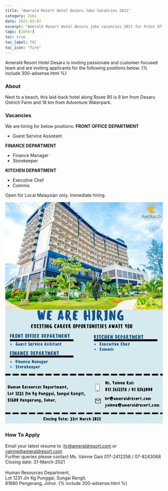 ```yaml
---
title: "Amerald Resort Hotel Desaru Jobs Vacancies 2021" 
category: Jobs 
date: 2021-03-07
excerpt: "Amerald Resort Hotel Desaru jobs vacancies 2021 for Front Office, Finance and Kitchen Departments" 
tags: [Johor] 
toc: true 
toc_label: TOC 
toc_icon: "fire" 
--- 
```


Amerald Resort Hotel Desaru is inviting passionate and customer-focused team and are inviting applicants for the following positions below.
{% include 300-adsense.html %}
### About
Next to a beach, this laid-back hotel along Route 90 is 8 km from Desaru Ostrich Farm and 18 km from Adventure Waterpark.

### Vacancies
We are hiring for below positions:
**FRONT OFFICE DEPARTMENT**
- Guest Service Assistant

**FINANCE DEPARTMENT**
- Finance Manager
- Storekeeper

**KITCHEN DEPARTMENT**
- Executive Chef
- Commis

Open for Local Malaysian only. Immediate hiring.

![Amerald Resort Hotel Desaru Jobs!](/assets/images/2021-03/amerald-resort-pengerang-johor-jobs-vacancies.jpg "Amerald Resort Hotel Desaru Jobs")

### How To Apply

Email your latest resume to :hr@ameraldresort.com or yainne@ameraldresort.com<br/>
Further queries please contact Ms. Vainne Gais 017-2412258 / 07-8243068<br/>
Closing date: 31-March-2021<br/><br/>
Human Resources Department,<br/>
Lot 1231 Jin Kg Punggai, Sungai Rengit,<br/>
81680 Pengerang, Johor.
{% include 300-adsense.html %} 